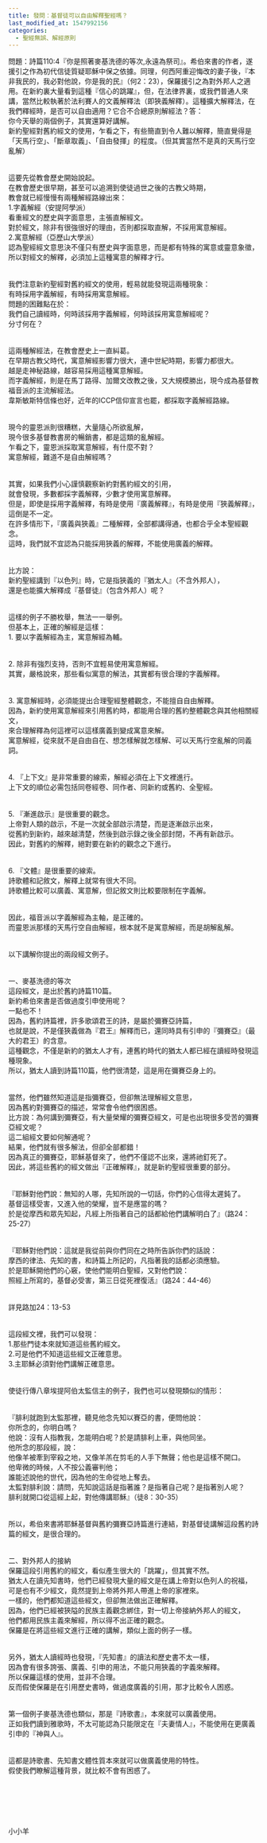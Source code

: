 ```yaml
---
title: 發問：基督徒可以自由解釋聖經嗎？
last_modified_at: 1547992156
categories:
  - 聖經無誤、解經原則
---
```


問題：詩篇110:4『你是照著麥基洗德的等次,永遠為祭司』。希伯來書的作者，遂援引之作為初代信徒質疑耶穌中保之依據。同理，何西阿重迎悔改的妻子後，『本非我民的，我必對他說，你是我的民』（何2：23），保羅援引之為對外邦人之適用。在新約裏大量看到這種『信心的跳躍』，但，在法律界裏，或我們普通人來講，當然比較執著於法利賽人的文義解釋法（即狹義解釋）。這種擴大解釋法，在我們釋經時，是否可以自由適用？它合不合總原則解經法？<!--more-->答：<br>你今天舉的兩個例子，其實還算好講解。<br>新約聖經對舊約經文的使用，乍看之下，有些簡直到令人難以解釋，簡直覺得是「天馬行空」、「斷章取義」、「自由發揮」的程度。（但其實當然不是真的天馬行空亂解）<br><br> <br>這要先從教會歷史開始說起。<br>在教會歷史很早期，甚至可以追溯到使徒過世之後的古教父時期，<br>教會就已經慢慢有兩種解經路線出來：<br>1.字義解經（安提阿學派）<br>看重經文的歷史與字面意思，主張直解經文。<br>對於經文，除非有很強很好的理由，否則都採取直解，不採用寓意解經。<br>2.寓意解經（亞歷山大學派）<br>認為聖經經文意思決不僅只有歷史與字面意思，而是都有特殊的寓意或靈意象徵，所以對經文的解釋，必須加上這種寓意的解釋才行。<br><br> <br>我們注意新約聖經對舊約經文的使用，輕易就能發現這兩種現象：<br>有時採用字義解經，有時採用寓意解經。<br>問題的困難點在於：<br>我們自己讀經時，何時該採用字義解經，何時該採用寓意解經呢？<br>分寸何在？<br> <br><br>這兩種解經法，在教會歷史上一直糾葛。<br>在早期古教父時代，寓意解經影響力很大，連中世紀時期，影響力都很大。<br>越是走神秘路線，越容易採用這種寓意解經。<br>而字義解經，則是在馬丁路得、加爾文改教之後，又大規模勝出，現今成為基督教福音派的主流解經法。<br>韋斯敏斯特信條也好，近年的ICCP信仰宣言也罷，都採取字義解經路線。<br> <br><br>現今的靈恩派則很糟糕，大量隨心所欲亂解，<br>現今很多基督教書房的暢銷書，都是這類的亂解經。<br>乍看之下，靈恩派採取寓意解經，有什麼不對？<br>寓意解經，難道不是自由解經嗎？<br> <br><br>其實，如果我們小心謹慎觀察新約對舊約經文的引用，<br>就會發現，多數都採字義解釋，少數才使用寓意解釋。<br>但是，即使是採用字義解釋，有時是使用『廣義解釋』，有時是使用『狹義解釋』，這倒是不一定。<br>在許多情形下，『廣義與狹義』二種解釋，全部都講得通，也都合乎全本聖經觀念。<br>這時，我們就不宜認為只能採用狹義的解釋，不能使用廣義的解釋。<br> <br><br>比方說：<br>新約聖經講到『以色列』時，它是指狹義的『猶太人』（不含外邦人），<br>還是也能擴大解釋成『基督徒』（包含外邦人）呢？<br> <br><br>這樣的例子不勝枚舉，無法一一舉例。<br>但基本上，正確的解經是這樣：<br>1. 要以字義解經為主，寓意解經為輔。<br><br><br>2. 除非有強烈支持，否則不宜輕易使用寓意解經。<br>   其實，嚴格說來，那些看似寓意的解法，其實都有很合理的字義解釋。<br><br><br>3. 寓意解經時，必須能提出合理聖經整體觀念，不能擅自自由解釋。<br>   因為，新約使用寓意解經來引用舊約時，都能用合理的舊約整體觀念與其他相關經文，<br>  來合理解釋為何這裡可以這樣廣義到變成寓意來解。<br>  寓意解經，從來就不是自由自在、想怎樣解就怎樣解、可以天馬行空亂解的同義詞。 <br><br><br>4. 『上下文』是非常重要的線索，解經必須在上下文裡進行。<br>    上下文的順位必需包括同卷經卷、同作者、同新約或舊約、全聖經。<br><br><br>5. 『漸進啟示』是很重要的觀念。<br>   上帝對人類的啟示，不是一次就全部啟示清楚，而是逐漸啟示出來，<br>    從舊約到新約，越來越清楚，然後到啟示錄之後全部封閉，不再有新啟示。<br>    因此，對舊約的解釋，絕對要在新約的觀念之下進行。<br><br><br>6. 『文體』是很重要的線索。<br>   詩歌體和記敘文，解釋上就常有很大不同。<br>   詩歌體比較可以廣義、寓意解，但記敘文則比較要限制在字義解。<br><br> <br>因此，福音派以字義解經為主軸，是正確的。<br>而靈恩派那樣的天馬行空自由解經，根本就不是寓意解經，而是胡解亂解。<br> <br><br>以下講解你提出的兩段經文例子。<br> <br><br>一、麥基洗德的等次<br>這段經文，是出於舊約詩篇110篇。<br>新約希伯來書是否做過度引申使用呢？<br>一點也不！<br>因為，舊約詩篇裡，許多歌頌君王的詩，是屬於彌賽亞詩篇，<br>也就是說，不是僅狹義做為『君王』解釋而已，還同時具有引申的『彌賽亞』（最大的君王）的含意。<br>這種觀念，不僅是新約的猶太人才有，連舊約時代的猶太人都已經在讀經時發現這種現象。<br>所以，猶太人讀到詩篇110篇，他們很清楚，這是用在彌賽亞身上的。<br> <br><br>當然，他們雖然知道這是指彌賽亞，但卻無法理解經文意思，<br>因為舊約對彌賽亞的描述，常常會令他們很困惑。<br>比方說：為何講到彌賽亞，有大量榮耀的彌賽亞經文，可是也出現很多受苦的彌賽亞經文呢？<br>這二組經文要如何解通呢？<br>結果，他們就有很多解法，但卻全部都錯！<br>因為真正的彌賽亞，耶穌基督來了，他們不僅認不出來，還將祂釘死了。<br>因此，將這些舊約的經文做出『正確解釋』，就是新約聖經很重要的部分。<br> <br><br>『耶穌對他們說：無知的人哪，先知所說的一切話，你們的心信得太遲鈍了。<br>基督這樣受害，又進入他的榮耀，豈不是應當的嗎？<br>於是從摩西和眾先知起，凡經上所指著自己的話都給他們講解明白了』（路24：25-27）<br> <br><br>『耶穌對他們說：這就是我從前與你們同在之時所告訴你們的話說：<br>摩西的律法、先知的書，和詩篇上所記的，凡指著我的話都必須應驗。<br>於是耶穌開他們的心竅，使他們能明白聖經，又對他們說：<br>照經上所寫的，基督必受害，第三日從死裡復活』（路24：44-46）<br> <br><br>詳見路加24：13-53<br> <br><br>這段經文裡，我們可以發現：<br>1.那些門徒本來就知道這些舊約經文。<br>2.可是他們不知道這些經文正確意思。<br>3.主耶穌必須對他們講解正確意思。<br> <br><br>使徒行傳八章埃提阿伯太監信主的例子，我們也可以發現類似的情形：<br> <br><br>『腓利就跑到太監那裡，聽見他念先知以賽亞的書，便問他說：<br>你所念的，你明白嗎？<br>他說：沒有人指教我，怎能明白呢？於是請腓利上車，與他同坐。<br>他所念的那段經，說：<br>他像羊被牽到宰殺之地，又像羊羔在剪毛的人手下無聲；他也是這樣不開口。<br>他卑微的時候，人不按公義審判他；<br>誰能述說他的世代，因為他的生命從地上奪去。<br>太監對腓利說：請問，先知說這話是指著誰？是指著自己呢？是指著別人呢？<br>腓利就開口從這經上起，對他傳講耶穌』（徒8：30-35）<br> <br><br>所以，希伯來書將耶穌基督與舊約彌賽亞詩篇進行連結，對基督徒講解這段舊約詩篇的經文，是很合理的。<br> <br> <br>二、對外邦人的接納<br>保羅這段引用舊約的經文，看似產生很大的「跳躍」，但其實不然。<br>猶太人在讀先知書時，他們已經發現大量的經文是在講上帝對以色列人的祝福，<br>可是也有不少經文，竟然提到上帝將外邦人帶進上帝的家裡來。<br>一樣的，他們都知道這些經文，但卻無法做出正確解釋。<br>因為，他們已經被狹隘的民族主義觀念綁住，對一切上帝接納外邦人的經文，<br>他們都用民族主義來解經，所以得不出正確的觀念。<br>保羅是在將這些經文進行正確的講解，類似上面的例子一樣。<br> <br><br>另外，猶太人讀經時也發現，『先知書』的讀法和歷史書不太一樣，<br>因為會有很多誇張、廣義、引申的用法，不能只用狹義的字義來解釋。<br>所以保羅這樣的使用，並非不合理。<br>反而假使保羅是在引用歷史書時，做過度廣義的引用，那才比較令人困惑。<br> <br><br>第一個例子麥基洗德也類似，那是『詩歌書』，本來就可以廣義使用。<br>正如我們讀到雅歌時，不太可能認為只能限定在『夫妻情人』，不能使用在更廣義引申的『神與人』。<br> <br><br>這都是詩歌書、先知書文體性質本來就可以做廣義使用的特性。<br>假使我們瞭解這種背景，就比較不會有困惑了。<br><br><br><br><br><br><br>小小羊<br><br><br><br><br><br><br>
